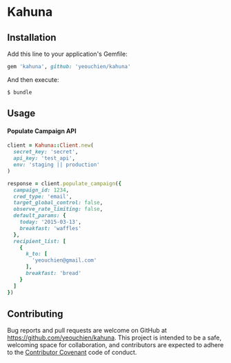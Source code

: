 # Kahuna


## Installation

Add this line to your application's Gemfile:

```ruby
gem 'kahuna', github: 'yeouchien/kahuna'
```

And then execute:

    $ bundle

## Usage

#### Populate Campaign API
```ruby
client = Kahuna::Client.new(
  secret_key: 'secret',
  api_key: 'test_api',
  env: 'staging || production'
)

response = client.populate_campaign({
  campaign_id: 1234,
  cred_type: 'email',
  target_global_control: false,
  observe_rate_limiting: false,
  default_params: {
    today: '2015-03-13',
    breakfast: 'waffles'
  },
  recipient_list: [
    {
      k_to: [
        'yeouchien@gmail.com'
      ],
      breakfast: 'bread'
    }
  ]
})
```

## Contributing

Bug reports and pull requests are welcome on GitHub at https://github.com/yeouchien/kahuna. This project is intended to be a safe, welcoming space for collaboration, and contributors are expected to adhere to the [Contributor Covenant](contributor-covenant.org) code of conduct.

